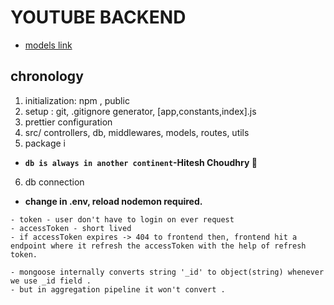 # YOUTUBE BACKEND

- [models link](https://app.eraser.io/workspace/nxP7z7XY7UZFFexAI2cy)

## chronology

1. initialization: npm , public
2. setup : git, .gitignore generator, [app,constants,index].js
3. prettier configuration
4. src/ controllers, db, middlewares, models, routes, utils
5. package i

- __`db is always in another continent`-Hitesh Choudhry 📏__

6. db connection  

- __change in .env, reload nodemon required.__

```text
- token - user don't have to login on ever request
- accessToken - short lived
- if accessToken expires -> 404 to frontend then, frontend hit a endpoint where it refresh the accessToken with the help of refresh token.
```

```text
- mongoose internally converts string '_id' to object(string) whenever we use _id field . 
- but in aggregation pipeline it won't convert .
```
